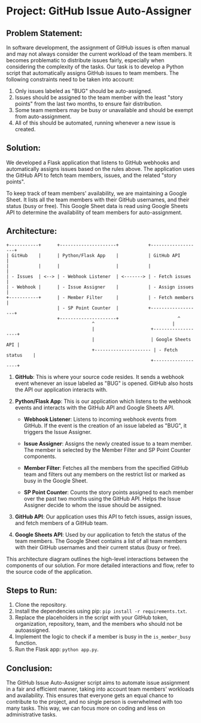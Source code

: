 # Project: GitHub Issue Auto-Assigner

## Problem Statement:

In software development, the assignment of GitHub issues is often manual and may not always consider the current workload of the team members. It becomes problematic to distribute issues fairly, especially when considering the complexity of the tasks. Our task is to develop a Python script that automatically assigns GitHub issues to team members. The following constraints need to be taken into account:

1. Only issues labeled as "BUG" should be auto-assigned.
2. Issues should be assigned to the team member with the least "story points" from the last two months, to ensure fair distribution.
3. Some team members may be busy or unavailable and should be exempt from auto-assignment.
4. All of this should be automated, running whenever a new issue is created.

## Solution:

We developed a Flask application that listens to GitHub webhooks and automatically assigns issues based on the rules above. The application uses the GitHub API to fetch team members, issues, and the related "story points". 

To keep track of team members' availability, we are maintaining a Google Sheet. It lists all the team members with their GitHub usernames, and their status (busy or free). This Google Sheet data is read using Google Sheets API to determine the availability of team members for auto-assignment.

## Architecture:

```plaintext
+-----------+      +---------------------+           +-------------------+
| GitHub    |      | Python/Flask App    |           | GitHub API        |
|           |      |                     |           |                   |
| - Issues  | <--> | - Webhook Listener  | <-------> | - Fetch issues    |
| - Webhook |      | - Issue Assigner    |           | - Assign issues   |
+-----------+      | - Member Filter     |           | - Fetch members   |
                   | - SP Point Counter  |           +-------------------+
                   +---------------------+                      ^
                                ^                             |
                                |                     +-------------------+
                                |                     | Google Sheets API |
                                +--------------------- | - Fetch status    |
                                                      +-------------------+
```

1. **GitHub**: This is where your source code resides. It sends a webhook event whenever an issue labeled as "BUG" is opened. GitHub also hosts the API our application interacts with.

2. **Python/Flask App**: This is our application which listens to the webhook events and interacts with the GitHub API and Google Sheets API.

    - **Webhook Listener**: Listens to incoming webhook events from GitHub. If the event is the creation of an issue labeled as "BUG", it triggers the Issue Assigner.
    
    - **Issue Assigner**: Assigns the newly created issue to a team member. The member is selected by the Member Filter and SP Point Counter components.
    
    - **Member Filter**: Fetches all the members from the specified GitHub team and filters out any members on the restrict list or marked as busy in the Google Sheet.
    
    - **SP Point Counter**: Counts the story points assigned to each member over the past two months using the GitHub API. Helps the Issue Assigner decide to whom the issue should be assigned.

3. **GitHub API**: Our application uses this API to fetch issues, assign issues, and fetch members of a GitHub team.

4. **Google Sheets API**: Used by our application to fetch the status of the team members. The Google Sheet contains a list of all team members with their GitHub usernames and their current status (busy or free).

This architecture diagram outlines the high-level interactions between the components of our solution. For more detailed interactions and flow, refer to the source code of the application.

## Steps to Run:

1. Clone the repository.
2. Install the dependencies using pip: `pip install -r requirements.txt`.
3. Replace the placeholders in the script with your GitHub token, organization, repository, team, and the members who should not be autoassigned.
4. Implement the logic to check if a member is busy in the `is_member_busy` function.
5. Run the Flask app: `python app.py`.

## Conclusion:

The GitHub Issue Auto-Assigner script aims to automate issue assignment in a fair and efficient manner, taking into account team members' workloads and availability. This ensures that everyone gets an equal chance to contribute to the project, and no single person is overwhelmed with too many tasks. This way, we can focus more on coding and less on administrative tasks.